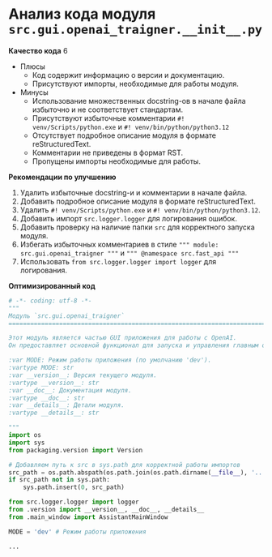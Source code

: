 # Анализ кода модуля `src.gui.openai_trаigner.__init__.py`

**Качество кода**
6
- Плюсы
    - Код содержит информацию о версии и документацию.
    - Присутствуют импорты, необходимые для работы модуля.
- Минусы
    -  Использование множественных docstring-ов  в начале файла избыточно и не соответствует стандартам.
    -  Присутствуют избыточные комментарии `#! venv/Scripts/python.exe` и `#! venv/bin/python/python3.12`
    -  Отсутствует подробное описание модуля в формате reStructuredText.
    -  Комментарии не приведены в формат RST.
    -  Пропущены импорты необходимые для работы.

**Рекомендации по улучшению**

1.  Удалить избыточные docstring-и и комментарии в начале файла.
2.  Добавить подробное описание модуля в формате reStructuredText.
3.  Удалить `#! venv/Scripts/python.exe` и `#! venv/bin/python/python3.12`.
4.  Добавить импорт `src.logger.logger` для логирования ошибок.
5.  Добавить проверку на наличие папки `src` для корректного запуска модуля.
6.  Избегать избыточных комментариев в стиле `""" module: src.gui.openai_trаigner """` и `""" @namespace src.fast_api """`
7.  Использовать `from src.logger.logger import logger` для логирования.

**Оптимизированный код**
```python
# -*- coding: utf-8 -*-
"""
Модуль `src.gui.openai_trаigner`
========================================================================

Этот модуль является частью GUI приложения для работы с OpenAI.
Он предоставляет основной функционал для запуска и управления главным окном приложения.

:var MODE: Режим работы приложения (по умолчанию 'dev').
:vartype MODE: str
:var __version__: Версия текущего модуля.
:vartype __version__: str
:var __doc__: Документация модуля.
:vartype __doc__: str
:var __details__: Детали модуля.
:vartype __details__: str

"""
import os
import sys
from packaging.version import Version

# Добавляем путь к src в sys.path для корректной работы импортов
src_path = os.path.abspath(os.path.join(os.path.dirname(__file__), '..', '..'))
if src_path not in sys.path:
    sys.path.insert(0, src_path)

from src.logger.logger import logger
from .version import __version__, __doc__, __details__
from .main_window import AssistantMainWindow

MODE = 'dev' # Режим работы приложения

...
```